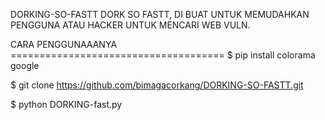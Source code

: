 DORKING-SO-FASTT
DORK SO FASTT, DI BUAT UNTUK MEMUDAHKAN PENGGUNA ATAU HACKER UNTUK MENCARI WEB VULN.

CARA PENGGUNAAANYA ===================================== $ pip install colorama google

$ git clone https://github.com/bimagacorkang/DORKING-SO-FASTT.git

$ python DORKING-fast.py
